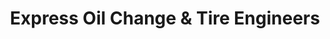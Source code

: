---
title: "Express Oil Change & Tire Engineers"
url: /bessemer/express-oil-change-and-tire-engineers/
shop: tyres
---
